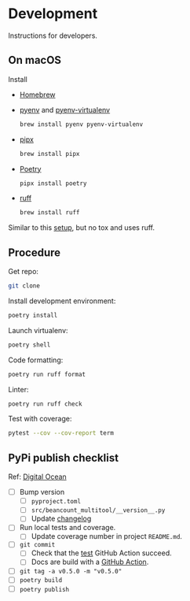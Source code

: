 # Development

Instructions for developers.

## On macOS

Install

* [Homebrew](https://brew.sh/)

* [pyenv](https://github.com/pyenv/pyenv) and [pyenv-virtualenv](https://github.com/pyenv/pyenv-virtualenv)

    ```sh
    brew install pyenv pyenv-virtualenv
    ```

* [pipx](https://github.com/pypa/pipx)

    ```sh
    brew install pipx
    ```

* [Poetry](https://github.com/python-poetry/poetry)

    ```sh
    pipx install poetry
    ```

* [ruff](https://github.com/astral-sh/ruff)

    ```sh
    brew install ruff
    ```

Similar to this [setup](https://github.com/Hasenpfote/python-poetry-example?tab=readme-ov-file), but no tox and uses ruff.

## Procedure

Get repo:

```sh
git clone
```

Install development environment:

```sh
poetry install
```

Launch virtualenv:

```sh
poetry shell
```

Code formatting:

```sh
poetry run ruff format
```

Linter:

```sh
poetry run ruff check
```

Test with coverage:

```sh
pytest --cov --cov-report term
```

## PyPi publish checklist

Ref: [Digital Ocean](https://www.digitalocean.com/community/tutorials/how-to-publish-python-packages-to-pypi-using-poetry-on-ubuntu-22-04)

* [ ] Bump version
  * [ ] `pyproject.toml`
  * [ ] `src/beancount_multitool/__version__.py`
  * [ ] Update [changelog](changelog.md)
* [ ] Run local tests and coverage.
  * [ ] Update coverage number in project `README.md`.
* [ ] `git commit`
  * [ ] Check that the [test](../../.github/workflows/tests.yml) GitHub Action succeed.
  * [ ] Docs are build with a [GitHub Action](../../.github/workflows/docs.yml).
* [ ] `git tag -a v0.5.0 -m "v0.5.0"`
* [ ] `poetry build`
* [ ] `poetry publish`
